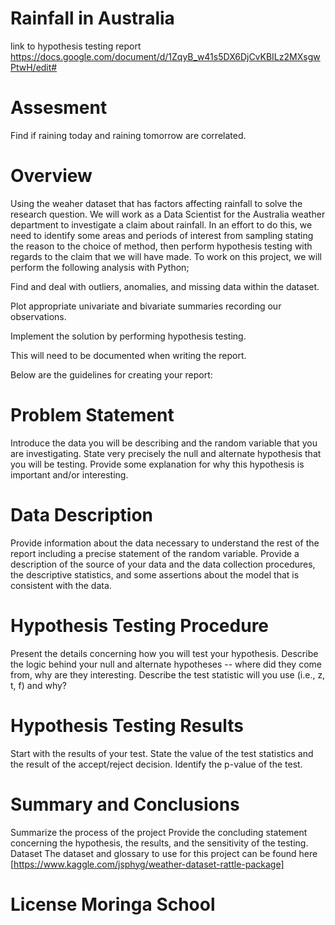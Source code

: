 # Rainfall in Australia
link to hypothesis testing report https://docs.google.com/document/d/1ZqyB_w41s5DX6DjCvKBILz2MXsgwPtwH/edit#
# Assesment
Find if raining today and raining tomorrow are correlated.
# Overview
Using the weaher dataset that has factors affecting rainfall to solve the research question. We will work as a Data Scientist for the Australia weather department to investigate a claim about rainfall.
In an effort to do this, we need to identify some areas and periods of interest from sampling stating the reason to the choice of method, then perform hypothesis testing with regards to the claim that we will have made.
To work on this project, we will perform the following analysis with Python;

Find and deal with outliers, anomalies, and missing data within the dataset.

Plot appropriate univariate and bivariate summaries recording our observations.

Implement the solution by performing hypothesis testing.

This will need to be documented when writing the report.

Below are the guidelines for creating your report:
# Problem Statement
Introduce the data you will be describing and the random variable that you are investigating. State very precisely the null and alternate hypothesis that you will be testing. Provide some explanation for why this hypothesis is important and/or interesting.
# Data Description
Provide information about the data necessary to understand the rest of the report including a precise statement of the random variable. Provide a description of the source of your data and the data collection procedures, the descriptive statistics, and some assertions about the model that is consistent with the data.
# Hypothesis Testing Procedure
Present the details concerning how you will test your hypothesis. Describe the logic behind your null and alternate hypotheses -- where did they come from, why are they interesting. Describe the test statistic will you use (i.e., z, t, f) and why?
# Hypothesis Testing Results
Start with the results of your test. State the value of the test statistics and the result of the accept/reject decision. Identify the p-value of the test.
# Summary and Conclusions
  Summarize the process of the project Provide the concluding statement concerning the hypothesis, the results, and the sensitivity of the testing. Dataset The dataset and glossary to use for this project can be found here [https://www.kaggle.com/jsphyg/weather-dataset-rattle-package]
# License Moringa School
